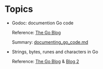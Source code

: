 # Topics

- Godoc: documention Go code

    Reference: [The Go Blog](https://blog.golang.org/godoc-documenting-go-code)

    Summary: [documenting_go_code.md](documenting_go_code.md)

- Strings, bytes, runes and characters in Go

    Reference: [The Go Blog](https://blog.golang.org/strings) & [Blog 2](https://www.joelonsoftware.com/2003/10/08/the-absolute-minimum-every-software-developer-absolutely-positively-must-know-about-unicode-and-character-sets-no-excuses/)